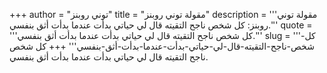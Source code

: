 +++
author = "توني روبنز"
title = "مقولة توني روبنز"
description = '''مقولة توني روبنز: كل شخص ناجح التقيته قال لي حياتي بدأت عندما بدأت أثق بنفسي.'''
quote = '''كل شخص ناجح التقيته قال لي حياتي بدأت عندما بدأت أثق بنفسي.'''
slug = '''كل-شخص-ناجح-التقيته-قال-لي-حياتي-بدأت-عندما-بدأت-أثق-بنفسي'''
+++
كل شخص ناجح التقيته قال لي حياتي بدأت عندما بدأت أثق بنفسي.
